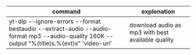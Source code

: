 | command | explenation |
| ---- | ---- |
| yt-dlp --ignore-errors --format bestaudio --extract-audio --audio-format mp3 --audio-quality 160K --output "%(title)s.%(ext)s" 'video-url' | download audio as mp3 with best available quality |
